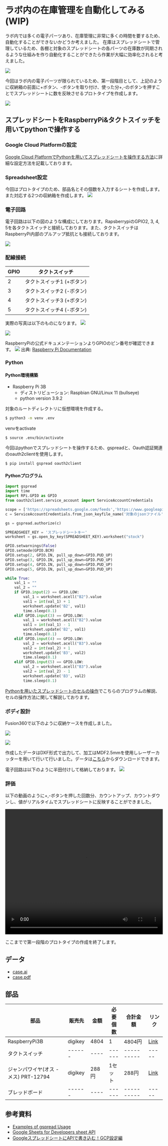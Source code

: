 <head>
  <link href="../css/extra.css" rel="stylesheet"></link>
</head>

# ラボ内の在庫管理を自動化してみる (WIP)

ラボ内では多くの電子パーツあり、在庫管理に非常に多くの時間を要するため、自動化することができないかどうか考えました。
在庫はスプレッドシートで管理しているため、各棚と対象のスプレッドシートの各パーツの在庫数が同期されるような仕組みを作り自動化することができたら作業が大幅に効率化されると考えました。

![](../images/prototype/prototype1/idea_sketch/idea_sketch.jpg#center)

今回はラボ内の電子パーツが限られているため、第一段階目として、上記のように収納箱の前面に+ボタン、-ボタンを取り付け、使った分+,-のボタンを押すことでスプレッドシートに数を反映させるプロトタイプを作成します。

![](../images/prototype/prototype1/idea_sketch/idea_sketch_2.jpg#center)

## スプレッドシートをRaspberryPi&タクトスイッチを用いてpythonで操作する

### Google Cloud Platformの設定

[Google Cloud PlatformでPythonを用いてスプレッドシートを操作する方法](/basic/setting/gcp_spreadsheet.html#google-cloud-platformgcp)に詳細な設定方法を記載しております。

### Spreadsheet設定
今回はプロトタイプのため、部品名とその個数を入力するシートを作成します。また対応する2つの収納箱を作成します。
![](../images/prototype/prototype1/spreadsheet/spreadsheet_1.jpg#center)

### 電子回路

電子回路は以下の図のような構成にしております。RapsberrypiのGPIO2, 3, 4, 5を各タクトスイッチと接続しております。また、タクトスイッチはRaspberryPi内部のプルアップ抵抗とも接続しております。

![](../images/prototype/prototype1/circuit/circuit_1.jpg#center)

### 配線接続
|    GPIO   | タクトスイッチ | 
| --------- | ----------- |
| 2 | タクトスイッチ1 (+ボタン) |
| 3 | タクトスイッチ2 (-ボタン) |
| 4 | タクトスイッチ3 (+ボタン) |
| 5 | タクトスイッチ4 (-ボタン) |

実際の写真は以下のものになります。
![](../images/prototype/prototype1/circuit/circuit_5.jpg#center)

![](../images/prototype/prototype1/circuit/circuit_3.jpg#center)

RaspberryPiの公式ドキュメンテーションよりGPIOのピン番号が確認できます。
![](../images/prototype/prototype1/circuit/circuit_4.jpg#center)
出典: [Raspberry Pi Documentation](https://www.raspberrypi.com/documentation/computers/os.html)

### Python

#### Python環境構築

- Raspberry Pi 3B
    - ディストリビューション: Raspbian GNU/Linux 11 (bullseye)
    - python version 3.9.2

対象のルートディレクトリに仮想環境を作成する。
```bash
$ python3 -m venv .env
```

venvをactivate
```bash
$ source .env/bin/activate
```

今回はpythonでスプレッドシートを操作するため、gspreadと、Oauth認証関連のoauth2clientを使用します。

```bash
$ pip install gspread oauth2client
```

#### Pythonプログラム
```python
import gspread
import time
import RPi.GPIO as GPIO
from oauth2client.service_account import ServiceAccountCredentials

scope = ['https://spreadsheets.google.com/feeds','https://www.googleapis.com/auth/drive']
c = ServiceAccountCredentials.from_json_keyfile_name('対象のjsonファイル', scope)

gs = gspread.authorize(c)

SPREADSHEET_KEY = 'スプレッドシートキー'
worksheet = gs.open_by_key(SPREADSHEET_KEY).worksheet("stock")

GPIO.setwarnings(False)
GPIO.setmode(GPIO.BCM)
GPIO.setup(2, GPIO.IN, pull_up_down=GPIO.PUD_UP)
GPIO.setup(3, GPIO.IN, pull_up_down=GPIO.PUD_UP)
GPIO.setup(4, GPIO.IN, pull_up_down=GPIO.PUD_UP)
GPIO.setup(5, GPIO.IN, pull_up_down=GPIO.PUD_UP)

while True:
    val_1 = ""
    val_2 = ""
    if GPIO.input(2) == GPIO.LOW:
        val_1 = worksheet.acell("B2").value
        val1 = int(val_1) + 1
        worksheet.update('B2', val1)
        time.sleep(0.1)
    elif GPIO.input(3) == GPIO.LOW:
        val_1 = worksheet.acell("B2").value
        val1 = int(val_1) - 1
        worksheet.update('B2', val1)
        time.sleep(0.1)
    elif GPIO.input(4) == GPIO.LOW:
        val_2 = worksheet.acell("B3").value
        val2 = int(val_2) + 1
        worksheet.update('B3', val2)
        time.sleep(0.1)
    elif GPIO.input(5) == GPIO.LOW:
        val_2 = worksheet.acell("B3").value
        val2 = int(val_2) - 1
        worksheet.update('B3', val2)
        time.sleep(0.1)
```

[Pythonを用いたスプレッドシートのセルの操作](/basic/setting/gcp_spreadsheet.html#python#python)でこちらのプログラムの解説、
セルの操作方法に関して解説しております。


### ボディ設計

Fusion360で以下のように収納ケースを作成しました。

![](../images/prototype/prototype1/fusion360/fusion360_1.jpg#center)

![](../images/prototype/prototype1/fusion360/fusion360_2.jpg#center)

作成したデータはDXF形式で出力して、加工はMDF2.5mmを使用しレーザーカッターを用いて行いて行いました。データは[こちら](../files/prototype1/case.pdf)からダウンロードできます。

電子回路は以下のように半田付けして格納しております。
![](../images/prototype/prototype1/circuit/circuit_2.jpg#center)

### 評価

以下の動画のように+,-ボタンを押した回数分、カウントアップ、カウントダウンし、値がリアルタイムでスプレッドシートに反映することができました。

<video width="100%" height="400px" id="center" controls>
  <source src="../videos/test/project1/prototype_1.mp4" type="video/mp4">
</video>

ここまでで第一段階のプロトタイプの作成を終了します。

## データ
- [case.ai](../files/prototype1/case.ai)
- [case.pdf](../files/prototype1/case.pdf)

## 部品
|    部品    | 販売先 |  金額 | 必要個数 |   合計金額   | リンク |
| --------- | ------ | ---- | ------ | ---------- | ----- |
| RaspberryPi3B | digikey | 4804 | 1 | 4804円 | [Link](https://www.digikey.jp/ja/products/detail/raspberry-pi/RASPBERRY-PI-3/6152799?s=N4IgTCBcDaIIwDYCcAGAtHFW0DkAiIAugL5A&src=raspberrypi) |
| タクトスイッチ | ------ | ---- | ------ | ---------- | ----- |
| ジャンパワイヤ(オス - メス) PRT-12794 | digikey | 288円| 1セット | 288円 | [Link](https://www.digikey.jp/ja/products/detail/sparkfun-electronics/PRT-12794/5993859?utm_adgroup=Jumper%20Wire&utm_source=google&utm_medium=cpc&utm_campaign=Google%20Shopping_Product_Prototyping%2C%20Fabrication%20Products&utm_term=&productid=5993859&gclid=Cj0KCQiA8t2eBhDeARIsAAVEga2WpJF2fZCiK6KCYi6duY9cQ6ShpnppK59_f4vvOBICh0MZELYKF7waAqUkEALw_wcB) |
| ブレッドボード | ------ | ---- | ------ | ---------- | ----- |

## 参考資料
- [Examples of gspread Usage](https://docs.gspread.org/en/latest/user-guide.html)
- [Google Sheets for Developers sheet API](https://developers.google.com/sheets/api)
- [GoogleスプレッドシートにAPIで書き込む！GCP設定編](https://amg-solution.jp/blog/26703)

